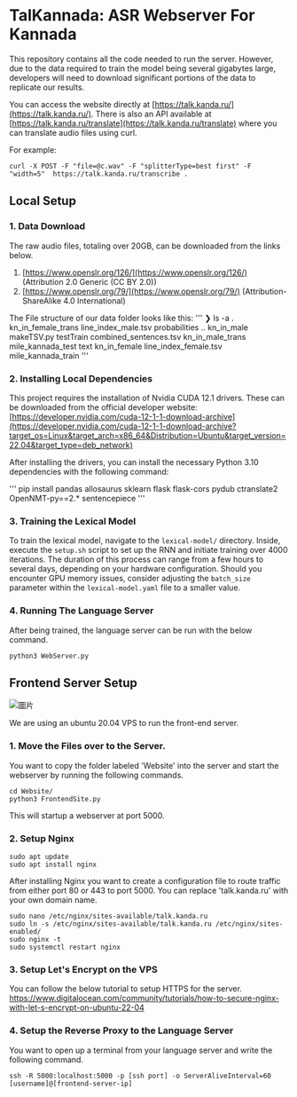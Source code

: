 # TalKannada: ASR Webserver For Kannada

This repository contains all the code needed to run the server. However, due to the data required to train the model being several gigabytes large, developers will need to download significant portions of the data to replicate our results.

You can access the website directly at [https://talk.kanda.ru/](https://talk.kanda.ru/). There is also an API available at [https://talk.kanda.ru/translate](https://talk.kanda.ru/translate) where you can translate audio files using curl. 

For example:
```
curl -X POST -F "file=@c.wav" -F "splitterType=best first" -F "width=5"  https://talk.kanda.ru/transcribe .
```


## Local Setup

### 1. Data Download

The raw audio files, totaling over 20GB, can be downloaded from the links below.

1. [https://www.openslr.org/126/](https://www.openslr.org/126/) (Attribution 2.0 Generic (CC BY 2.0))
2. [https://www.openslr.org/79/](https://www.openslr.org/79/) (Attribution-ShareAlike 4.0 International)

The File structure of our data folder looks like this:
'''
❯ ls -a
. kn_in_female_trans line_index_male.tsv probabilities
.. kn_in_male makeTSV.py testTrain
combined_sentences.tsv kn_in_male_trans mile_kannada_test text
kn_in_female line_index_female.tsv mile_kannada_train
'''

### 2. Installing Local Dependencies

This project requires the installation of Nvidia CUDA 12.1 drivers. These can be downloaded from the official developer website: [https://developer.nvidia.com/cuda-12-1-1-download-archive](https://developer.nvidia.com/cuda-12-1-1-download-archive?target_os=Linux&target_arch=x86_64&Distribution=Ubuntu&target_version=22.04&target_type=deb_network)

After installing the drivers, you can install the necessary Python 3.10 dependencies with the following command:

'''
pip install pandas allosaurus sklearn flask flask-cors pydub ctranslate2 OpenNMT-py==2.* sentencepiece 
'''


### 3. Training the Lexical Model

To train the lexical model, navigate to the `lexical-model/` directory. Inside, execute the `setup.sh` script to set up the RNN and initiate training over 4000 iterations. The duration of this process can range from a few hours to several days, depending on your hardware configuration. Should you encounter GPU memory issues, consider adjusting the `batch_size` parameter within the `lexical-model.yaml` file to a smaller value.

### 4. Running The Language Server

After being trained, the language server can be run with the below command.

```
python3 WebServer.py
```


## Frontend Server Setup

![圖片](https://github.com/bangaloren/Project3DSA/assets/115109992/e6835e1f-e55c-474d-ab73-13fa3208fcd8)


We are using an ubuntu 20.04 VPS to run the front-end server.

### 1. Move the Files over to the Server.

You want to copy the folder labeled 'Website' into the server and start the webserver by running the following commands.

```
cd Website/
python3 FrontendSite.py
```

This will startup a webserver at port 5000.

### 2. Setup Nginx

```
sudo apt update
sudo apt install nginx
```

After installing Nginx you want to create a configuration file to route traffic from either port 80 or 443 to port 5000.
You can replace 'talk.kanda.ru' with your own domain name.

```
sudo nano /etc/nginx/sites-available/talk.kanda.ru
sudo ln -s /etc/nginx/sites-available/talk.kanda.ru /etc/nginx/sites-enabled/
sudo nginx -t
sudo systemctl restart nginx
```

### 3. Setup Let's Encrypt on the VPS


You can follow the below tutorial to setup HTTPS for the server.
https://www.digitalocean.com/community/tutorials/how-to-secure-nginx-with-let-s-encrypt-on-ubuntu-22-04


### 4. Setup the Reverse Proxy to the Language Server

You want to open up a terminal from your language server and write the following command.

```
ssh -R 5000:localhost:5000 -p [ssh port] -o ServerAliveInterval=60 [username]@[frontend-server-ip]
```




